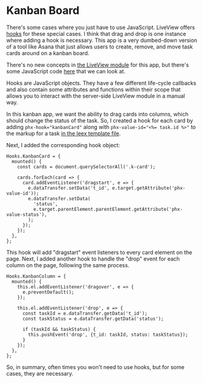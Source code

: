 # Kanban Board

There's some cases where you just have to use JavaScript. LiveView offers [hooks](https://hexdocs.pm/phoenix_live_view/Phoenix.LiveView.html#module-javascript-client-specific) for these special cases. I think that drag and drop is one instance where adding a hook is necessary. This app is a very dumbed-down version of a tool like Asana that just allows users to create, remove, and move task cards around on a kanban board.

There's no new concepts in [the LiveView module](/lib/demo_web/live/kanban_live.ex) for this app, but there's some JavaScript code [here](/assets/js/app.js) that we can look at.

Hooks are JavaScript objects. They have a few different life-cycle callbacks and also contain some attributes and functions within their scope that allows you to interact with the server-side LiveView module in a manual way.

In this kanban app, we want the ability to drag cards into columns, which should change the status of the task. So, I created a hook for each card by adding `phx-hook="kanbanCard"` along with `phx-value-id="<%= task.id %>"` to the markup for a task [in the leex template file](/lib/demo_web/templates/kanban/column.html.leex).

Next, I added the corresponding hook object:

```
Hooks.KanbanCard = {
  mounted() {
    const cards = document.querySelectorAll('.k-card');

    cards.forEach(card => {
      card.addEventListener('dragstart', e => {
        e.dataTransfer.setData('t_id', e.target.getAttribute('phx-value-id'));
        e.dataTransfer.setData(
          'status',
          e.target.parentElement.parentElement.getAttribute('phx-value-status'),
        );
      });
    });
  },
};
```

This hook will add "dragstart" event listeners to every card element on the page. Next, I added another hook to handle the "drop" event for each column on the page, following the same process.

```
Hooks.KanbanColumn = {
  mounted() {
    this.el.addEventListener('dragover', e => {
      e.preventDefault();
    });

    this.el.addEventListener('drop', e => {
      const taskId = e.dataTransfer.getData('t_id');
      const taskStatus = e.dataTransfer.getData('status');

      if (taskId && taskStatus) {
        this.pushEvent('drop', {t_id: taskId, status: taskStatus});
      }
    });
  },
};
```

So, in summary, often times you won't need to use hooks, but for some cases, they are necessary.
